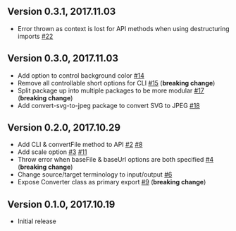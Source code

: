 ## Version 0.3.1, 2017.11.03

* Error thrown as context is lost for API methods when using destructuring imports [#22](https://github.com/NotNinja/convert-svg/issues/22)

## Version 0.3.0, 2017.11.03

* Add option to control background color [#14](https://github.com/NotNinja/convert-svg/issues/14)
* Remove all controllable short options for CLI [#15](https://github.com/NotNinja/convert-svg/issues/15) (**breaking change**)
* Split package up into multiple packages to be more modular [#17](https://github.com/NotNinja/convert-svg/issues/17) (**breaking change**)
* Add convert-svg-to-jpeg package to convert SVG to JPEG [#18](https://github.com/NotNinja/convert-svg/issues/18)

## Version 0.2.0, 2017.10.29

* Add CLI & convertFile method to API [#2](https://github.com/NotNinja/convert-svg/issues/2) [#8](https://github.com/NotNinja/convert-svg/issues/8)
* Add scale option [#3](https://github.com/NotNinja/convert-svg/issues/3) [#11](https://github.com/NotNinja/convert-svg/issues/11)
* Throw error when baseFile & baseUrl options are both specified [#4](https://github.com/NotNinja/convert-svg/issues/4) (**breaking change**)
* Change source/target terminology to input/output [#6](https://github.com/NotNinja/convert-svg/issues/6)
* Expose Converter class as primary export [#9](https://github.com/NotNinja/convert-svg/issues/9) (**breaking change**)

## Version 0.1.0, 2017.10.19

* Initial release
